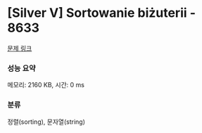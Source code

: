 # [Silver V] Sortowanie biżuterii - 8633 

[문제 링크](https://www.acmicpc.net/problem/8633) 

### 성능 요약

메모리: 2160 KB, 시간: 0 ms

### 분류

정렬(sorting), 문자열(string)

